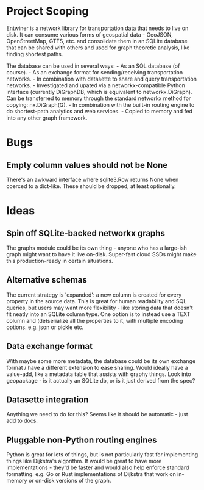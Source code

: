 # Project Scoping

Entwiner is a network library for transportation data that needs to live on disk. It
can consume various forms of geospatial data - GeoJSON, OpenStreetMap, GTFS, etc. and
consolidate them in an SQLite database that can be shared with others and used for
graph theoretic analysis, like finding shortest paths.

The database can be used in several ways:
    - As an SQL database (of course).
    - As an exchange format for sending/receiving transportation networks.
    - In combination with datasette to share and query transportation networks.
    - Investigated and upated via a networkx-compatible Python interface (currently
      DiGraphDB, which is equivalent to networkx.DiGraph). Can be transferred to
      memory through the standard networkx method for copying: nx.DiGraph(G).
    - In combination with the built-in routing engine to do shortest-path analytics and
      web services.
    - Copied to memory and fed into any other graph framework.

# Bugs

## Empty column values should not be None
There's an awkward interface where sqlite3.Row returns None when coerced to a
dict-like. These should be dropped, at least optionally.

# Ideas

## Spin off SQLite-backed networkx graphs

The graphs module could be its own thing - anyone who has a large-ish graph might want
to have it live on-disk. Super-fast cloud SSDs might make this production-ready in
certain situations.

## Alternative schemas

The current strategy is 'expanded': a new column is created for every property in the
source data. This is great for human readability and SQL queries, but users may want
more flexibility - like storing data that doesn't fit neatly into an SQLite column
type. One option is to instead use a TEXT column and (de)serialize all the properties
to it, with multiple encoding options. e.g. json or pickle etc.

## Data exchange format

With maybe some more metadata, the database could be its own exchange format / have a
different extension to ease sharing. Would ideally have a value-add, like a metadata
table that assists with graphy things. Look into geopackage - is it actually an SQLite
db, or is it just derived from the spec?

## Datasette integration

Anything we need to do for this? Seems like it should be automatic - just add to docs.

## Pluggable non-Python routing engines

Python is great for lots of things, but is not particularly fast for implementing
things like Dijkstra's algorithm. It would be great to have more implementations -
they'd be faster and would also help enforce standard formatting. e.g. Go or Rust
implementations of Dijkstra that work on in-memory or on-disk versions of the graph.

